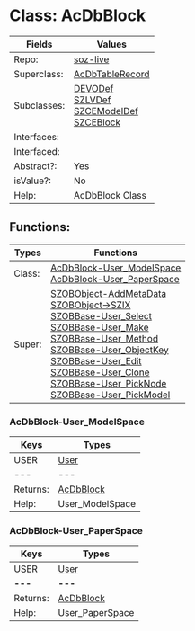 
# Class:	AcDbBlock

| Fields | Values |
| --------- | --------- |
| Repo: | [soz-live](/repos/soz-live.html) |
| Superclass: | [AcDbTableRecord](AcDbTableRecord.html) |
| Subclasses: | [DEVODef](DEVODef.html) <br> [SZLVDef](SZLVDef.html) <br> [SZCEModelDef](SZCEModelDef.html) <br> [SZCEBlock](SZCEBlock.html) |
| Interfaces: |  |
| Interfaced: |  |
| Abstract?: | Yes |
| isValue?: | No |
| Help: | AcDbBlock Class |


## Functions:

| Types | Functions |
| --------- | --------- |
| Class: | [AcDbBlock-User_ModelSpace](#AcDbBlock-User_ModelSpace) <br> [AcDbBlock-User_PaperSpace](#AcDbBlock-User_PaperSpace) |
| Super: | [SZOBObject-AddMetaData](SZOBObject.html) <br> [SZOBObject->SZIX](SZOBObject.html) <br> [SZOBBase-User_Select](SZOBBase.html) <br> [SZOBBase-User_Make](SZOBBase.html) <br> [SZOBBase-User_Method](SZOBBase.html) <br> [SZOBBase-User_ObjectKey](SZOBBase.html) <br> [SZOBBase-User_Edit](SZOBBase.html) <br> [SZOBBase-User_Clone](SZOBBase.html) <br> [SZOBBase-User_PickNode](SZOBBase.html) <br> [SZOBBase-User_PickModel](SZOBBase.html) |


### AcDbBlock-User_ModelSpace

| Keys | Types |
| --------- | --------- |
| USER | [User](User.html) |
| **---** | **---** |
| Returns: | [AcDbBlock](AcDbBlock.html) |
| Help: | User_ModelSpace |

### AcDbBlock-User_PaperSpace

| Keys | Types |
| --------- | --------- |
| USER | [User](User.html) |
| **---** | **---** |
| Returns: | [AcDbBlock](AcDbBlock.html) |
| Help: | User_PaperSpace |

